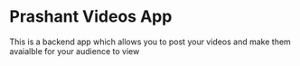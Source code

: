 # Prashant Videos App

This is a backend app which allows you to post your videos and make them avaialble for your audience to view

